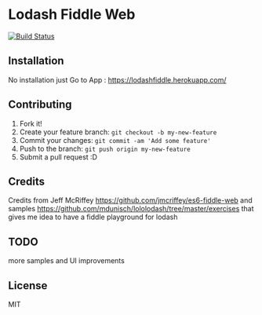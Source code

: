 
# Lodash Fiddle Web

[![Build Status](https://travis-ci.org/jmcriffey/es6-fiddle-web.png?branch=master)](https://travis-ci.org/jmcriffey/es6-fiddle-web)

## Installation

No installation just Go to App : https://lodashfiddle.herokuapp.com/

## Contributing

1. Fork it!
2. Create your feature branch: `git checkout -b my-new-feature`
3. Commit your changes: `git commit -am 'Add some feature'`
4. Push to the branch: `git push origin my-new-feature`
5. Submit a pull request :D


## Credits

Credits from Jeff McRiffey  https://github.com/jmcriffey/es6-fiddle-web and samples https://github.com/mdunisch/lololodash/tree/master/exercises that gives me idea to have a fiddle playground for lodash

## TODO

more samples and UI improvements

## License

MIT
